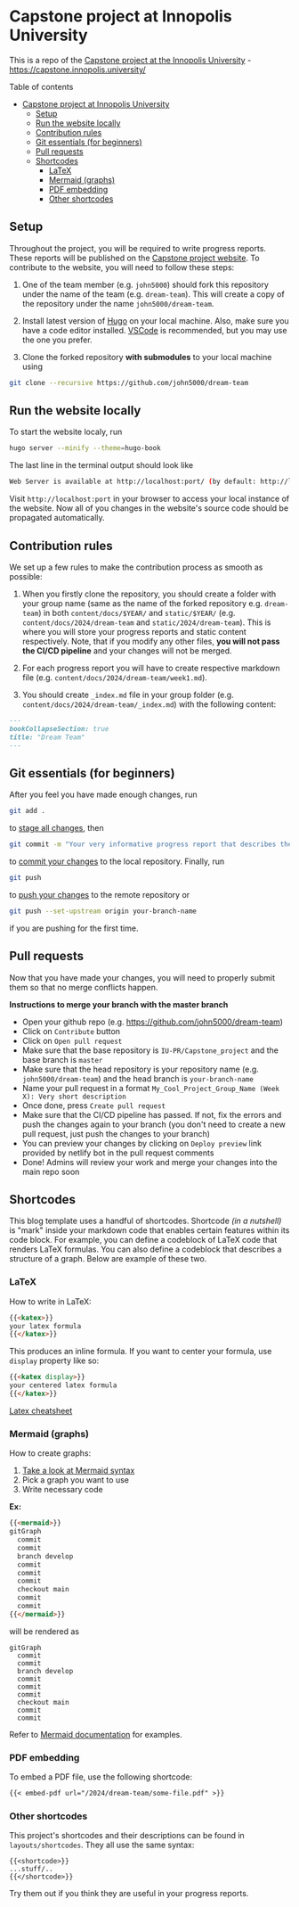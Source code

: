 # Capstone project at Innopolis University

This is a repo of the [Capstone project at the Innopolis University](https://capstone.innopolis.university/) - <https://capstone.innopolis.university/>

Table of contents

- [Capstone project at Innopolis University](#capstone-project-at-innopolis-university)
  - [Setup](#setup)
  - [Run the website locally](#run-the-website-locally)
  - [Contribution rules](#contribution-rules)
  - [Git essentials (for beginners)](#git-essentials-for-beginners)
  - [Pull requests](#pull-requests)
  - [Shortcodes](#shortcodes)
    - [LaTeX](#latex)
    - [Mermaid (graphs)](#mermaid-graphs)
    - [PDF embedding](#pdf-embedding)
    - [Other shortcodes](#other-shortcodes)

## Setup

Throughout the project, you will be required to write progress reports. These reports will be published on the [Capstone project website](https://capstone.innopolis.university/). To contribute to the website, you will need to follow these steps:

1. One of the team member (e.g. `john5000`) should fork this repository under the name of the team (e.g. `dream-team`). This will create a copy of the repository under the name `john5000/dream-team`.

2. Install latest version of [Hugo](https://gohugo.io/getting-started/installing/) on your local machine. Also, make sure you have a code editor installed. [VSCode](https://code.visualstudio.com/) is recommended, but you may use the one you prefer.

3. Clone the forked repository **with submodules** to your local machine using

```bash
git clone --recursive https://github.com/john5000/dream-team
```

## Run the website locally

To start the website localy, run

```bash
hugo server --minify --theme=hugo-book
```

The last line in the terminal output should look like

```bash
Web Server is available at http://localhost:port/ (by default: http://localhost:1313/)
```

Visit `http://localhost:port` in your browser to access your local instance of the website. Now all of you changes in the website's source code should be propagated automatically.

## Contribution rules

We set up a few rules to make the contribution process as smooth as possible:

1. When you firstly clone the repository, you should create a folder with your group name (same as the name of the forked repository e.g. `dream-team`) in both `content/docs/$YEAR/` and `static/$YEAR/` (e.g. `content/docs/2024/dream-team` and `static/2024/dream-team`). This is where you will store your progress reports and static content respectively. Note, that if you modify any other files, **you will not pass the CI/CD pipeline** and your changes will not be merged.

2. For each progress report you will have to create respective markdown file (e.g. `content/docs/2024/dream-team/week1.md`).
3. You should create `_index.md` file in your group folder (e.g. `content/docs/2024/dream-team/_index.md`) with the following content:

```md
---
bookCollapseSection: true
title: "Dream Team"
---
```

## Git essentials (for beginners)

After you feel you have made enough changes, run

```bash
git add .
```

to [stage all changes](https://git-scm.com/docs/git-add), then

```bash
git commit -m "Your very informative progress report that describes the changes you've made"
```

to [commit your changes](https://git-scm.com/docs/git-commit) to the local repository. Finally, run

```bash
git push
```

to [push your changes](https://git-scm.com/docs/git-push) to the remote repository or

```bash
git push --set-upstream origin your-branch-name
```

if you are pushing for the first time.

## Pull requests

Now that you have made your changes, you will need to properly submit them so that no merge conflicts happen.

**Instructions to merge your branch with the master branch**

- Open your github repo (e.g. <https://github.com/john5000/dream-team>)
- Click on `Contribute` button
- Click on `Open pull request`
- Make sure that the base repository is `IU-PR/Capstone_project` and the base branch is `master`
- Make sure that the head repository is your repository name (e.g. `john5000/dream-team`) and the head branch is `your-branch-name`
- Name your pull request in a format `My_Cool_Project_Group_Name (Week X): Very short description`
- Once done, press `Create pull request`
- Make sure that the CI/CD pipeline has passed. If not, fix the errors and push the changes again to your branch (you don't need to create a new pull request, just push the changes to your branch)
- You can preview your changes by clicking on `Deploy preview` link provided by netlify bot in the pull request comments
- Done! Admins will review your work and merge your changes into the main repo soon

## Shortcodes

This blog template uses a handful of shortcodes. Shortcode *(in a nutshell)* is "mark" inside your markdown code that enables certain features within its code block. For example, you can define a codeblock of LaTeX code that renders LaTeX formulas. You can also define a codeblock that describes a structure of a graph. Below are example of these two.

### LaTeX

How to write in LaTeX:

```md
{{<katex>}}
your latex formula
{{</katex>}}
```

This produces an inline formula. If you want to center your formula, use `display` property like so:

```md
{{<katex display>}}
your centered latex formula
{{</katex>}}
```

[Latex cheatsheet](https://wch.github.io/latexsheet/latexsheet.pdf)

### Mermaid (graphs)

How to create graphs:

1. [Take a look at Mermaid syntax](https://mermaid.js.org/intro/)
2. Pick a graph you want to use
3. Write necessary code

**Ex:**

```md
{{<mermaid>}}
gitGraph
  commit
  commit
  branch develop
  commit
  commit
  commit
  checkout main
  commit
  commit
{{</mermaid>}}
```

will be rendered as

```mermaid
gitGraph
  commit
  commit
  branch develop
  commit
  commit
  commit
  checkout main
  commit
  commit
```

Refer to [Mermaid documentation](https://mermaid.js.org/intro/) for examples.

### PDF embedding

To embed a PDF file, use the following shortcode:

```md
{{< embed-pdf url="/2024/dream-team/some-file.pdf" >}}
```

### Other shortcodes

This project's shortcodes and their descriptions can be found in `layouts/shortcodes`. They all use the same syntax:

```
{{<shortcode>}}
...stuff/..
{{</shortcode>}}
```

Try them out if you think they are useful in your progress reports.
